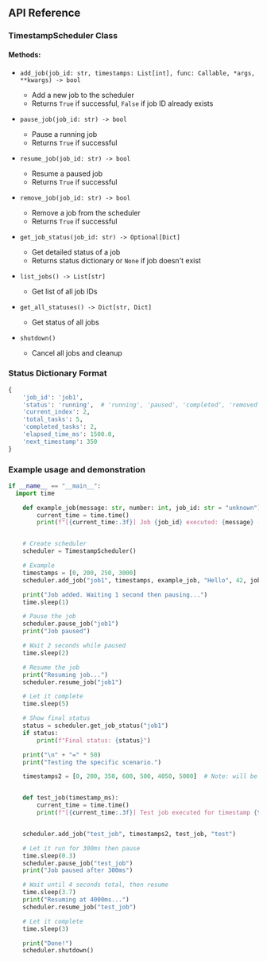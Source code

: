 ## API Reference

### TimestampScheduler Class

#### Methods:

- `add_job(job_id: str, timestamps: List[int], func: Callable, *args, **kwargs) -> bool`
  - Add a new job to the scheduler
  - Returns `True` if successful, `False` if job ID already exists

- `pause_job(job_id: str) -> bool`
  - Pause a running job
  - Returns `True` if successful

- `resume_job(job_id: str) -> bool`
  - Resume a paused job
  - Returns `True` if successful

- `remove_job(job_id: str) -> bool`
  - Remove a job from the scheduler
  - Returns `True` if successful

- `get_job_status(job_id: str) -> Optional[Dict]`
  - Get detailed status of a job
  - Returns status dictionary or `None` if job doesn't exist

- `list_jobs() -> List[str]`
  - Get list of all job IDs

- `get_all_statuses() -> Dict[str, Dict]`
  - Get status of all jobs

- `shutdown()`
  - Cancel all jobs and cleanup

### Status Dictionary Format

```python
{
    'job_id': 'job1',
    'status': 'running',  # 'running', 'paused', 'completed', 'removed'
    'current_index': 2,
    'total_tasks': 5,
    'completed_tasks': 2,
    'elapsed_time_ms': 1500.0,
    'next_timestamp': 350
}
```


### Example usage and demonstration

```python
if __name__ == "__main__":
  import time

    def example_job(message: str, number: int, job_id: str = "unknown"):
        current_time = time.time()
        print(f"[{current_time:.3f}] Job {job_id} executed: {message} - {number}")


    # Create scheduler
    scheduler = TimestampScheduler()

    # Example
    timestamps = [0, 200, 250, 3000]
    scheduler.add_job("job1", timestamps, example_job, "Hello", 42, job_id="job1")

    print("Job added. Waiting 1 second then pausing...")
    time.sleep(1)

    # Pause the job
    scheduler.pause_job("job1")
    print("Job paused")

    # Wait 2 seconds while paused
    time.sleep(2)

    # Resume the job
    print("Resuming job...")
    scheduler.resume_job("job1")

    # Let it complete
    time.sleep(5)

    # Show final status
    status = scheduler.get_job_status("job1")
    if status:
        print(f"Final status: {status}")

    print("\n" + "=" * 50)
    print("Testing the specific scenario.")

    timestamps2 = [0, 200, 350, 600, 500, 4050, 5000]  # Note: will be sorted to [0, 200, 350, 500, 600, 4050, 5000]


    def test_job(timestamp_ms):
        current_time = time.time()
        print(f"[{current_time:.3f}] Test job executed for timestamp {timestamp_ms}ms")


    scheduler.add_job("test_job", timestamps2, test_job, "test")

    # Let it run for 300ms then pause
    time.sleep(0.3)
    scheduler.pause_job("test_job")
    print("Job paused after 300ms")

    # Wait until 4 seconds total, then resume
    time.sleep(3.7)
    print("Resuming at 4000ms...")
    scheduler.resume_job("test_job")

    # Let it complete
    time.sleep(3)

    print("Done!")
    scheduler.shutdown()
```